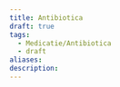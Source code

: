 ```yaml
---
title: Antibiotica
draft: true
tags:
  - Medicatie/Antibiotica
  - draft
aliases: 
description:
---
```

